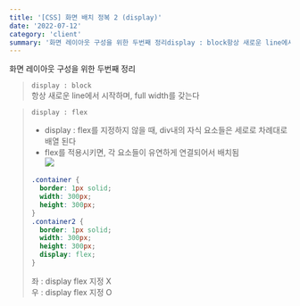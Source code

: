 ```yaml
---
title: '[CSS] 화면 배치 정복 2 (display)'
date: '2022-07-12'
category: 'client'
summary: '화면 레이아웃 구성을 위한 두번째 정리display : block항상 새로운 line에서 시작하며, full width를 갖는다display : flexdisplay : flex를 지정하지 않을 때, div내의 자식 요소들은 세로로 차례대로 배열 된다flex를 적용시키'
---
```


화면 레이아웃 구성을 위한 두번째 정리

> `display : block`  
> 항상 새로운 line에서 시작하며, full width를 갖는다

> `display : flex`
>
> - display : flex를 지정하지 않을 때, div내의 자식 요소들은 세로로 차례대로 배열 된다
> - flex를 적용시키면, 각 요소들이 유연하게 연결되어서 배치됨  
>   ![](https://velog.velcdn.com/images/jiwonyyy/post/c0032654-9d42-4ae5-b2c1-87a5692f0282/image.png)
>
> ```css
> .container {
>   border: 1px solid;
>   width: 300px;
>   height: 300px;
> }
> .container2 {
>   border: 1px solid;
>   width: 300px;
>   height: 300px;
>   display: flex;
> }
> ```
>
> 좌 : display flex 지정 X  
> 우 : display flex 지정 O
